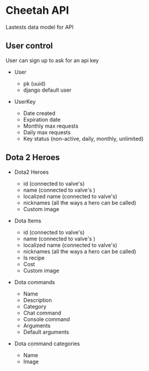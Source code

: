 # Cheetah API

Lastests data model for API

## User control

User can sign up to ask for an api key

- User
    - pk (uuid)
    - django default user

- UserKey
    - Date created
    - Expiration date
    - Monthly max requests
    - Daily max requests
    - Key status (non-active, daily, monthly, unlimited)

## Dota 2 Heroes


- Dota2 Heroes
    - id (connected to valve's)
    - name (connected to valve's )
    - localized name (connected to valve's)
    - nicknames (all the ways a hero can be called)
    - Custom image

- Dota Items
    - id (connected to valve's)
    - name (connected to valve's )
    - localized name (connected to valve's)
    - nicknames (all the ways a hero can be called)
    - Is recipe
    - Cost
    - Custom image

- Dota commands
    - Name
    - Description
    - Category
    - Chat command
    - Console command
    - Arguments
    - Default arguments

- Dota command categories
    - Name
    - Image